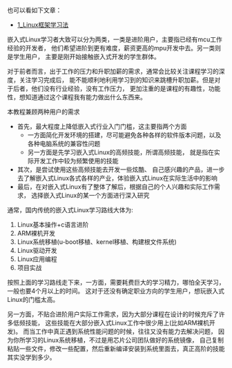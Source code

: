 
也可以看如下文章：
- [1_Linux框架学习法](../../../3_讯为课程/1_前言/1_Linux框架学习法.md)

嵌入式Linux学习者大致可以分为两类，一类是进阶用户，主要指已经有mcu工作经验的开发者， 他们希望进阶到更有难度，薪资更高的mpu开发中去。另一类则是学生用户， 主要是刚开始接触嵌入式开发的学生群体。

对于前者而言，出于工作的压力和升职加薪的需求，通常会比较关注课程学习的深度，关注学习完成后， 能不能顺利地利用学习到的知识来跳槽升职加薪。但是对于后者，他们没有行业经验，没有工作压力， 更加注重的是课程的有趣性，功能性，想知道通过这个课程我有能力做出什么东西来。

本教程兼顾两种用户的需求
- 首先，最大程度上降低嵌入式行业入门门槛，这主要指两个方面
	- 一方面简化开发环境的搭建，尽可能避免各种各样的软件版本问题，以及各种电脑系统的兼容性问题
	- 另一方面是先学习嵌入式Linux的高频技能，所谓高频技能， 就是指在实际开发工作中较为频繁使用的技能
- 其次，是尝试使用这些高频技能去开发一些炫酷、 自己感兴趣的产品，进一步去了解嵌入式Linux各式各样的产业，体验嵌入式Linux在实际生活中的影响
- 最后，在对嵌入式Linux有了整体了解后，根据自己的个人兴趣和实际工作需求， 选择嵌入式Linux的某一个方面进行深入研究

通常，国内传统的嵌入式Linux学习路线大体为:

1. Linux基本操作+c语言进阶
2. ARM裸机开发
3. Linux系统移植(u-boot移植、kernel移植、构建根文件系统)
4. Linux驱动开发
5. Linux应用编程
6. 项目实战

按照上面的学习路线走下来，一方面，需要耗费巨大的学习精力，哪怕全天学习，一般也要4个月以上的时间。 这对于还没有确定职业方向的学生用户，想玩嵌入式Linux的门槛太高。

另一方面，不贴合进阶用户实际工作需求，因为大部分课程在设计的时候充斥了许多低频技能， 这些技能在大部分嵌入式Linux工作中很少用上(比如ARM裸机开发)。 而当工作中真正遇到系统性能问题的时候，往往又没有能力去解决问题， 因为你所学习的Linux系统移植，不过是用芯片公司团队做好的系统镜像， 自己复制粘贴一些文件，修改一些配置，然后重新编译安装到系统里面去，真正高阶的技能其实没学到多少。
